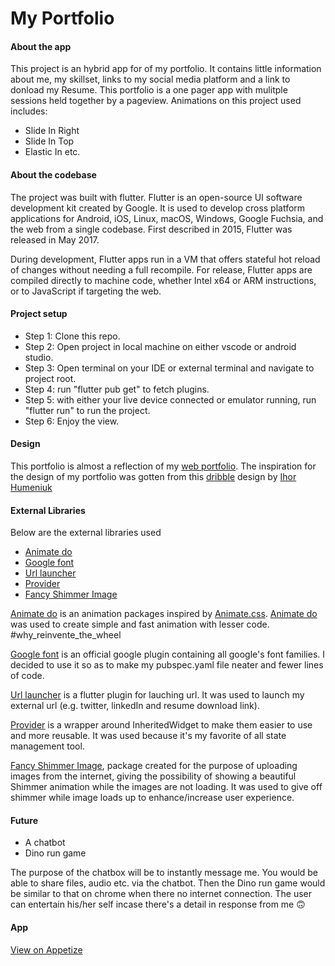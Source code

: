 # My Portfolio


#### About the app
This project is an hybrid app for of my portfolio. It contains little information about me, my skillset, 
links to my social media platform and a link to donload my Resume. 
This portfolio is a one pager app with mulitple sessions held together by a pageview. Animations on this project used includes:
- Slide In Right
- Slide In Top
- Elastic In etc.

#### About the codebase
The project was built with flutter. Flutter is an open-source UI software development kit created by Google. It is used to develop cross platform applications for Android, iOS, Linux, macOS, Windows, Google Fuchsia, and the web from a single codebase. First described in 2015, Flutter was released in May 2017.

During development, Flutter apps run in a VM that offers stateful hot reload of changes without needing a full recompile. For release, Flutter apps are compiled directly to machine code, whether Intel x64 or ARM instructions, or to JavaScript if targeting the web.

#### Project setup
- Step 1: Clone this repo.
- Step 2: Open project in local machine on either vscode or android studio.
- Step 3: Open terminal on your IDE or external terminal and navigate to project root.
- Step 4: run "flutter pub get" to fetch plugins.
- Step 5: with either your live device connected or emulator running, run "flutter run" to run the project.
- Step 6: Enjoy the view.

#### Design
This portfolio is almost a reflection of my [web portfolio](https://kparobor.me/).
The inspiration for the design of my portfolio was gotten from this [dribble](https://dribbble.com/shots/6719179-Photographer-Portfolio-animation) design by [Ihor Humeniuk](https://dribbble.com/HumeniukIhor)

#### External Libraries
Below are the external libraries used
- [Animate do](https://pub.dev/packages/animate_do)
- [Google font](https://pub.dev/packages/google_fonts)
- [Url launcher](https://pub.dev/packages/url_launcher)
- [Provider](https://pub.dev/packages/provider)
- [Fancy Shimmer Image](https://pub.dev/packages/fancy_shimmer_image) 

[Animate do](https://pub.dev/packages/animate_do) is an animation packages inspired by [Animate.css](https://daneden.github.io/animate.css/). [Animate do](https://pub.dev/packages/animate_do) was used to create simple and fast animation with lesser code. #why_reinvente_the_wheel

[Google font](https://pub.dev/packages/google_fonts) is an official google plugin containing all google's font families. I decided to use it so as to make my pubspec.yaml file neater and fewer lines of code. 

[Url launcher](https://pub.dev/packages/url_launcher) is a flutter plugin for lauching url. It was used to launch my external url (e.g. twitter, linkedIn and resume download link).

[Provider](https://pub.dev/packages/provider) is a wrapper around InheritedWidget to make them easier to use and more reusable. It was used because it's my favorite of all state management tool.

[Fancy Shimmer Image](https://pub.dev/packages/fancy_shimmer_image), package created for the purpose of uploading images from the internet, giving the possibility of showing a beautiful Shimmer animation while the images are not loading.
It was used to give off shimmer while image loads up to enhance/increase user experience.

#### Future
- A chatbot
- Dino run game
  
The purpose of the chatbox will be to instantly message me. You would be able to share files, audio etc. via the chatbot.
Then the Dino run game would be similar to that on chrome when there no internet connection. The user can entertain his/her self incase there's a detail in response from me 🙃


#### App
[View on Appetize](https://appetize.io/app/bmb6ovl43hg6htyxfl3n3rwszy)